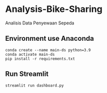 # Analysis-Bike-Sharing
Analisis Data Penyewaan Sepeda


## Environment use Anaconda
```
conda create --name main-ds python=3.9
conda activate main-ds
pip install -r requirements.txt
```

## Run Streamlit
```
streamlit run dashboard.py
```
